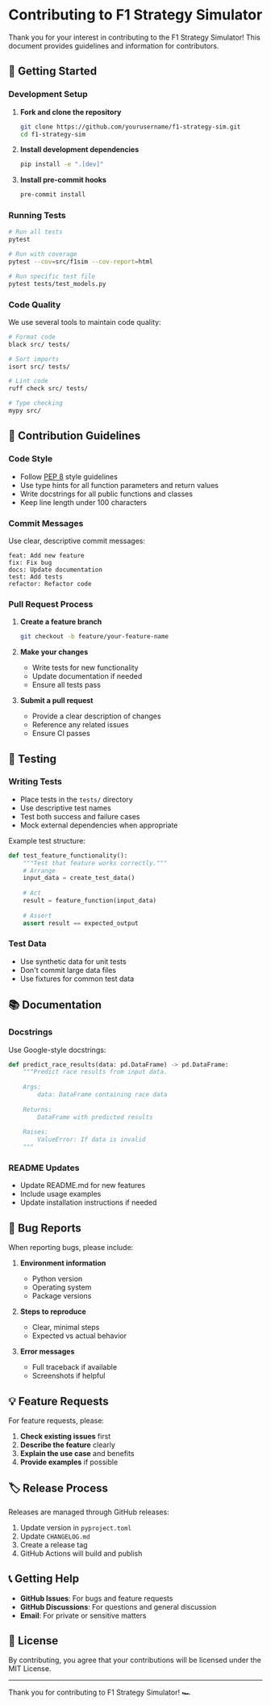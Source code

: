# Contributing to F1 Strategy Simulator

Thank you for your interest in contributing to the F1 Strategy Simulator! This document provides guidelines and information for contributors.

## 🚀 Getting Started

### Development Setup

1. **Fork and clone the repository**
   ```bash
   git clone https://github.com/yourusername/f1-strategy-sim.git
   cd f1-strategy-sim
   ```

2. **Install development dependencies**
   ```bash
   pip install -e ".[dev]"
   ```

3. **Install pre-commit hooks**
   ```bash
   pre-commit install
   ```

### Running Tests

```bash
# Run all tests
pytest

# Run with coverage
pytest --cov=src/f1sim --cov-report=html

# Run specific test file
pytest tests/test_models.py
```

### Code Quality

We use several tools to maintain code quality:

```bash
# Format code
black src/ tests/

# Sort imports
isort src/ tests/

# Lint code
ruff check src/ tests/

# Type checking
mypy src/
```

## 📝 Contribution Guidelines

### Code Style

- Follow [PEP 8](https://pep8.org/) style guidelines
- Use type hints for all function parameters and return values
- Write docstrings for all public functions and classes
- Keep line length under 100 characters

### Commit Messages

Use clear, descriptive commit messages:

```
feat: Add new feature
fix: Fix bug
docs: Update documentation
test: Add tests
refactor: Refactor code
```

### Pull Request Process

1. **Create a feature branch**
   ```bash
   git checkout -b feature/your-feature-name
   ```

2. **Make your changes**
   - Write tests for new functionality
   - Update documentation if needed
   - Ensure all tests pass

3. **Submit a pull request**
   - Provide a clear description of changes
   - Reference any related issues
   - Ensure CI passes

## 🧪 Testing

### Writing Tests

- Place tests in the `tests/` directory
- Use descriptive test names
- Test both success and failure cases
- Mock external dependencies when appropriate

Example test structure:
```python
def test_feature_functionality():
    """Test that feature works correctly."""
    # Arrange
    input_data = create_test_data()
    
    # Act
    result = feature_function(input_data)
    
    # Assert
    assert result == expected_output
```

### Test Data

- Use synthetic data for unit tests
- Don't commit large data files
- Use fixtures for common test data

## 📚 Documentation

### Docstrings

Use Google-style docstrings:

```python
def predict_race_results(data: pd.DataFrame) -> pd.DataFrame:
    """Predict race results from input data.
    
    Args:
        data: DataFrame containing race data
        
    Returns:
        DataFrame with predicted results
        
    Raises:
        ValueError: If data is invalid
    """
```

### README Updates

- Update README.md for new features
- Include usage examples
- Update installation instructions if needed

## 🐛 Bug Reports

When reporting bugs, please include:

1. **Environment information**
   - Python version
   - Operating system
   - Package versions

2. **Steps to reproduce**
   - Clear, minimal steps
   - Expected vs actual behavior

3. **Error messages**
   - Full traceback if available
   - Screenshots if helpful

## 💡 Feature Requests

For feature requests, please:

1. **Check existing issues** first
2. **Describe the feature** clearly
3. **Explain the use case** and benefits
4. **Provide examples** if possible

## 🏷️ Release Process

Releases are managed through GitHub releases:

1. Update version in `pyproject.toml`
2. Update `CHANGELOG.md`
3. Create a release tag
4. GitHub Actions will build and publish

## 📞 Getting Help

- **GitHub Issues**: For bugs and feature requests
- **GitHub Discussions**: For questions and general discussion
- **Email**: For private or sensitive matters

## 📄 License

By contributing, you agree that your contributions will be licensed under the MIT License.

---

Thank you for contributing to F1 Strategy Simulator! 🏎️
